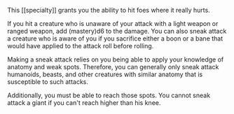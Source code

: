 This [[specialty]] grants you the ability to hit foes where it really hurts.

If you hit a creature who is unaware of your attack with a light weapon or ranged weapon, add (mastery)d6 to the damage.  You can also sneak attack a creature who is aware of you if you sacrifice either a boon or a bane that would have applied to the attack roll before rolling.

Making a sneak attack relies on you being able to apply your knowledge of anatomy and weak spots. Therefore, you can generally only sneak attack humanoids, beasts, and other creatures with similar anatomy that is susceptible to such attacks. 

Additionally, you must be able to reach those spots.  You cannot sneak attack a giant if you can't reach higher than his knee.
